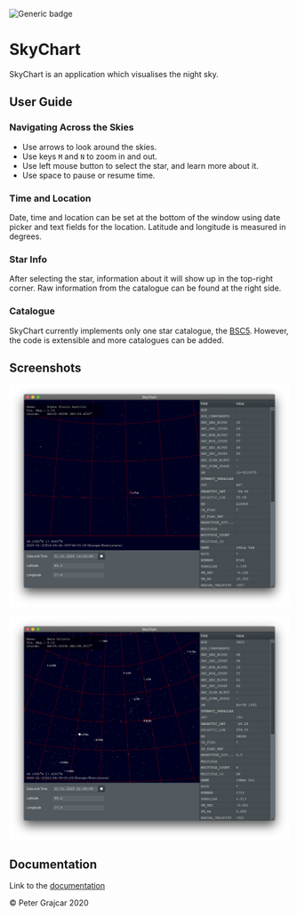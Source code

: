 ![Generic badge](https://img.shields.io/badge/VERSION-1.0.0-<COLOR>.svg)

# SkyChart

SkyChart is an application which visualises the night sky.

## User Guide

### Navigating Across the Skies

- Use arrows to look around the skies. 
- Use keys `M` and `N` to zoom in and out.
- Use left mouse button to select the star, and learn more about it. 
- Use space to pause or resume time.

### Time and Location

Date, time and location can be set at the bottom of the window using date picker and text fields for the location.
Latitude and longitude is measured in degrees.

### Star Info

After selecting the star, information about it will show up in the top-right corner.
Raw information from the catalogue can be found at the right side.

### Catalogue

SkyChart currently implements only one star catalogue, the [BSC5](http://tdc-www.harvard.edu/catalogs/bsc5.html). 
However, the code is extensible and more catalogues can be added.

## Screenshots

![SkyChart Screenshot 1](./screenshots/screenshot-01.png)

![SkyChart Screenshot 2](./screenshots/screenshot-02.png)

## Documentation

Link to the [documentation](http://www.ms.mff.cuni.cz/~grajcarp/skychart/apidocs/)

&copy; Peter Grajcar 2020